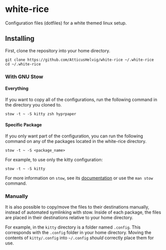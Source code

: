 # white-rice
Configuration files (dotfiles) for a white themed linux setup.

## Installing

First, clone the repository into your home directory.
```
git clone https://github.com/AtticusHelvig/white-rice ~/.white-rice
cd ~/.white-rice
```

### With GNU Stow

#### Everything

If you want to copy all of the configurations, run the following command in the directory you cloned to.
```
stow -t ~ -S kitty zsh hyprpaper
```

#### Specific Package

If you only want part of the configuration, you can run the following command on any of the packages located in the white-rice directory.
```
stow -t ~ -S <package_name>
```
For example, to use only the kitty configuration:
```
stow -t ~ -S kitty
```

For more information on `stow`, see its [documentation](https://www.gnu.org/software/stow/manual/stow.html) or use the `man stow` command.

### Manually

It is also possible to copy/move the files to their destinations manually, instead of automated symlinking with stow. Inside of each package, the files are placed in their destinations relative to your home directory.

For example, in the `kitty` directory is a folder named `.config`. This corresponds with the `.config` folder in your home directory. Moving the contents of `kitty/.config` into `~/.config` *should* correctly place them for use.
